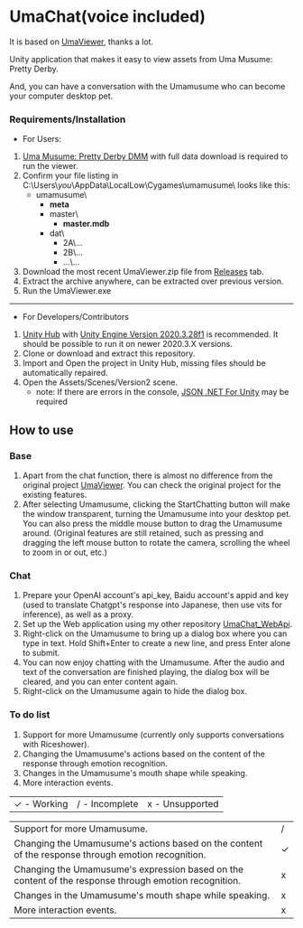 # UmaChat(voice included)
It is based on [UmaViewer](https://github.com/katboi01/UmaViewer), thanks a lot.

Unity application that makes it easy to view assets from Uma Musume: Pretty Derby.

And, you can have a conversation with the Umamusume who can become your computer desktop pet.

### Requirements/Installation
- For Users:
1. [Uma Musume: Pretty Derby DMM](https://dmg.umamusume.jp/) with full data download is required to run the viewer.
1. Confirm your file listing in C:\\Users\\*you*\AppData\LocalLow\Cygames\umamusume\ looks like this:
   * umamusume\
     * **meta**
     * master\
       * **master.mdb**
     * dat\
       - 2A\\...
       - 2B\\...
       - ...\\...
1. Download the most recent UmaViewer.zip file from [Releases](https://github.com/katboi01/UmaViewer/releases/) tab.
1. Extract the archive anywhere, can be extracted over previous version.
1. Run the UmaViewer.exe

------------

- For Developers/Contributors
1. [Unity Hub](https://unity3d.com/get-unity/download) with [Unity Engine Version 2020.3.28f1](unityhub://2020.3.28f1/f5400f52e03f) is recommended. It should be possible to run it on newer 2020.3.X versions.
1. Clone or download and extract this repository.
1. Import and Open the project in Unity Hub, missing files should be automatically repaired.
1. Open the Assets/Scenes/Version2 scene.
   - note: If there are errors in the console, [JSON .NET For Unity](https://assetstore.unity.com/packages/tools/input-management/json-net-for-unity-11347) may be required

## How to use
### Base
1. Apart from the chat function, there is almost no difference from the original project [UmaViewer](https://github.com/katboi01/UmaViewer). You can check the original project for the existing features.
1. After selecting Umamusume, clicking the StartChatting button will make the window transparent, turning the Umamusume into your desktop pet. You can also press the middle mouse button to drag the Umamusume around. (Original features are still retained, such as pressing and dragging the left mouse button to rotate the camera, scrolling the wheel to zoom in or out, etc.)

### Chat
1. Prepare your OpenAI account's api_key, Baidu account's appid and key (used to translate Chatgpt's response into Japanese, then use vits for inference), as well as a proxy.
1. Set up the Web application using my other repository [UmaChat_WebApi](https://github.com/kagari-bi/UmaChat_WebApi).
1. Right-click on the Umamusume to bring up a dialog box where you can type in text. Hold Shift+Enter to create a new line, and press Enter alone to submit.
1. You can now enjoy chatting with the Umamusume. After the audio and text of the conversation are finished playing, the dialog box will be cleared, and you can enter content again.
1. Right-click on the Umamusume again to hide the dialog box.

### To do list
1. Support for more Umamusume (currently only supports conversations with Riceshower).
1. Changing the Umamusume's actions based on the content of the response through emotion recognition.
1. Changes in the Umamusume's mouth shape while speaking.
1. More interaction events.

||||
| ------------ | ------------ | ------------ |
| ✓ - Working | / - Incomplete  | x - Unsupported  |

|||
| ------------ | ------------ |
| Support for more Umamusume. | /  |
| Changing the Umamusume's actions based on the content of the response through emotion recognition. | ✓  |
| Changing the Umamusume's expression based on the content of the response through emotion recognition. | x  |
| Changes in the Umamusume's mouth shape while speaking. | x  |
| More interaction events. | x |
